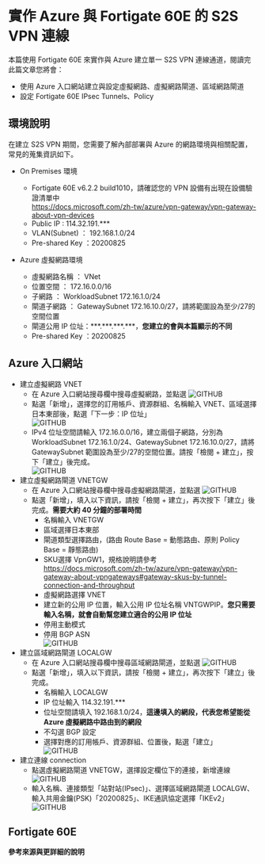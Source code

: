 # 實作 Azure 與 Fortigate 60E 的 S2S VPN 連線
 本篇使用 Fortigate 60E 來實作與 Azure 建立單一 S2S VPN 連線通道，閱讀完此篇文章您將會：<br>
 - 使用 Azure 入口網站建立與設定虛擬網路、虛擬網路閘道、區域網路閘道<br>
 - 設定 Fortigate 60E IPsec Tunnels、Policy<br>

## 環境說明

 在建立 S2S VPN 期間，您需要了解內部部署與 Azure 的網路環境與相關配置，常見的蒐集資訊如下。

 - On Premises 環境
	- Fortigate 60E v6.2.2 build1010，請確認您的 VPN 設備有出現在設備驗證清單中 <br>
	  https://docs.microsoft.com/zh-tw/azure/vpn-gateway/vpn-gateway-about-vpn-devices<br>
	- Public IP : 114.32.191.\*\*\* <br>
	- VLAN(Subnet) ： 192.168.1.0/24<br>
	- Pre-shared Key ：20200825<br>

 - Azure 虛擬網路環境<br>
	- 虛擬網路名稱 ： VNet<br>
	- 位置空間 ： 172.16.0.0/16<br>
	- 子網路 ： WorkloadSubnet 172.16.1.0/24<br>
	- 閘道子網路 ： GatewaySubnet 172.16.10.0/27，請將範圍設為至少/27的空間位置<br>
	- 閘道公用 IP 位址：\*\*\*.\*\*\*.\*\*\*.\*\*\*，**您建立的會與本篇顯示的不同**<br>
	- Pre-shared Key ：20200825<br>

## Azure 入口網站
 - 建立虛擬網路 VNET<br>
	- 在 Azure 入口網站搜尋欄中搜尋虛擬網路，並點選
	![GITHUB](https://github.com/BrianHsing/Azure-Virtual-Network-Gateway/blob/master/S2S/Fortigate/image/createvnet1.PNG "createvnet1")<br>
	- 點選「新增」，選擇您的訂用帳戶、資源群組、名稱輸入 VNET、區域選擇日本東部後，點選「下一步：IP 位址」<br>
	![GITHUB](https://github.com/BrianHsing/Azure-Virtual-Network-Gateway/blob/master/S2S/Fortigate/image/createvnet3.PNG "createvnet3")<br>
	- IPv4 位址空間請輸入 172.16.0.0/16，建立兩個子網路，分別為 WorkloadSubnet 172.16.1.0/24、GatewaySubnet 172.16.10.0/27，請將 GatewaySubnet 範圍設為至少/27的空間位置。請按「檢閱 + 建立」，按下「建立」後完成。<br>
	![GITHUB](https://github.com/BrianHsing/Azure-Virtual-Network-Gateway/blob/master/S2S/Fortigate/image/createvnet4.PNG "createvnet4")<br>
 - 建立虛擬網路閘道 VNETGW<br>
	- 在 Azure 入口網站搜尋欄中搜尋虛擬網路閘道，並點選
	![GITHUB](https://github.com/BrianHsing/Azure-Virtual-Network-Gateway/blob/master/S2S/Fortigate/image/createvnetgw1.PNG "createvnetgw1")<br>
	- 點選「新增」，填入以下資訊，請按「檢閱 + 建立」，再次按下「建立」後完成。**需要大約 40 分鐘的部署時間**<br>
		- 名稱輸入 VNETGW<br>
		- 區域選擇日本東部<br>
		- 閘道類型選擇路由，(路由 Route Base = 動態路由、原則 Policy Base = 靜態路由)<br>
		- SKU選擇 VpnGW1，規格說明請參考 https://docs.microsoft.com/zh-tw/azure/vpn-gateway/vpn-gateway-about-vpngateways#gateway-skus-by-tunnel-connection-and-throughput<br>
		- 虛擬網路選擇 VNET<br>
		- 建立新的公用 IP 位置，輸入公用 IP 位址名稱 VNTGWPIP。**您只需要輸入名稱，就會自動幫您建立適合的公用 IP 位址**<br>
		- 停用主動模式<br>
		- 停用 BGP ASN<br>
		![GITHUB](https://github.com/BrianHsing/Azure-Virtual-Network-Gateway/blob/master/S2S/Fortigate/image/createvnetgw2.PNG "createvnetgw2")<br>
 - 建立區域網路閘道 LOCALGW<br>
	- 在 Azure 入口網站搜尋欄中搜尋區域網路閘道，並點選
	![GITHUB](https://github.com/BrianHsing/Azure-Virtual-Network-Gateway/blob/master/S2S/Fortigate/image/createlocalnetgw1.PNG "createlocalnetgw1")<br>
	- 點選「新增」，填入以下資訊，請按「檢閱 + 建立」，再次按下「建立」後完成。<br>
		- 名稱輸入 LOCALGW<br>
		- IP 位址輸入 114.32.191.\*\*\*<br>
		- 位址空間請填入 192.168.1.0/24，**這邊填入的網段，代表您希望能從 Azure 虛擬網路中路由到的網段**<br>
		- 不勾選 BGP 設定<br>
		- 選擇對應的訂用帳戶、資源群組、位置後，點選「建立」<br>
		![GITHUB](https://github.com/BrianHsing/Azure-Virtual-Network-Gateway/blob/master/S2S/Fortigate/image/createlocalnetgw2.PNG "createlocalnetgw2")<br>
 - 建立連線 connection
	- 點選虛擬網路閘道 VNETGW，選擇設定欄位下的連接，新增連線<br>
	![GITHUB](https://github.com/BrianHsing/Azure-Virtual-Network-Gateway/blob/master/S2S/Fortigate/image/connetion1.png "connetion1")<br>
	- 輸入名稱、連接類型「站對站(IPsec)」、選擇區域網路閘道 LOCALGW、輸入共用金鑰(PSK)「20200825」、IKE通訊協定選擇「IKEv2」<br>
	![GITHUB](https://github.com/BrianHsing/Azure-Virtual-Network-Gateway/blob/master/S2S/Fortigate/image/connetion2.png "connetion2")<br>

## Fortigate 60E



**參考來源與更詳細的說明**